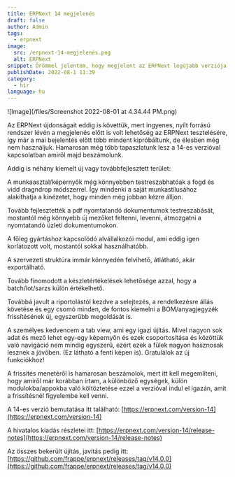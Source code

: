 ```yaml
---
title: ERPNext 14 megjelenés
draft: false
author: Admin
tags:
  - erpnext
image:
  src: /erpnext-14-megjelenés.png
  alt: ERPNext
snippet: Örömmel jelentem, hogy megjelent az ERPNext legújabb verziója, az ERPNext 14!
publishDate: 2022-08-1 11:39
category:
  - hír
language: hu
---
```


![Image](/files/Screenshot 2022-08-01 at 4.34.44 PM.png)

Az ERPNext újdonságait eddig is követtük, mert ingyenes, nyílt forrású rendszer lévén a megjelenés előtt is volt lehetőség az ERPNext tesztelésére, így már a mai bejelentés előtt több mindent kipróbáltunk, de élesben még nem használjuk. Hamarosan még több tapaszlatunk lesz a 14-es verzióval kapcsolatban amiről majd beszámolunk.

Addig is néhány kiemelt új vagy továbbfejlesztett terület:

A munkaasztal/képernyők még könnyebben testreszabhatóak a fogd és vidd dragndrop módszerrel. Így mindenki a saját munkastílusához alakíthatja a kinézetet, hogy minden még jobban kézre álljon.

Tovább fejlesztették a pdf nyomtatandó dokumentumok testreszabását, mostantól még könnyebb új mezőket feltenni, levenni, átmozgatni a nyomtatandó üzleti dokumentumokon.

A főleg gyártáshoz kapcsolódó alvállalkozói modul, ami eddig igen korlátozott volt, mostantól sokkal használhatóbb.

A szervezeti struktúra immár könnyedén felvihető, átlátható, akár exportálható.

Tovább finomodott a készletértékelések lehetősége azzal, hogy a batch/lot/sarzs külön értékelhető.

Továbbá javult a riportolástól kezdve a selejtezés, a rendelkezésre állás követése és egy csomó minden, de fontos kiemelni a BOM/anyagjegyzék frissítésének új, egyszerűbb megoldását is.

A személyes kedvencem a tab view, ami egy igazi újítás. Mivel nagyon sok adat és mező lehet egy-egy képernyőn és ezek csoportosítása és közöttük való navigáció nem mindig egyszerű, ezért ezek a fülek nagyon hasznosak lesznek a jövőben. (Ez látható a fenti képen is). Gratulálok az új funkciókhoz!

A frissítés menetéről is hamarosan beszámolok, mert itt kell megemlíteni, hogy amiről már korábban írtam, a különböző egységek, külön modulokba/appokba való költöztetése ezzel a verzióval indul el igazán, amit a frissítésnél figyelembe kell venni.

A 14-es verzió bemutatása itt található: [https://erpnext.com/version-14](https://erpnext.com/version-14)

A hivatalos kiadás részletei itt: [https://erpnext.com/version-14/release-notes](https://erpnext.com/version-14/release-notes)

Az összes bekerült újítás, javítás pedig itt: [https://github.com/frappe/erpnext/releases/tag/v14.0.0](https://github.com/frappe/erpnext/releases/tag/v14.0.0)
